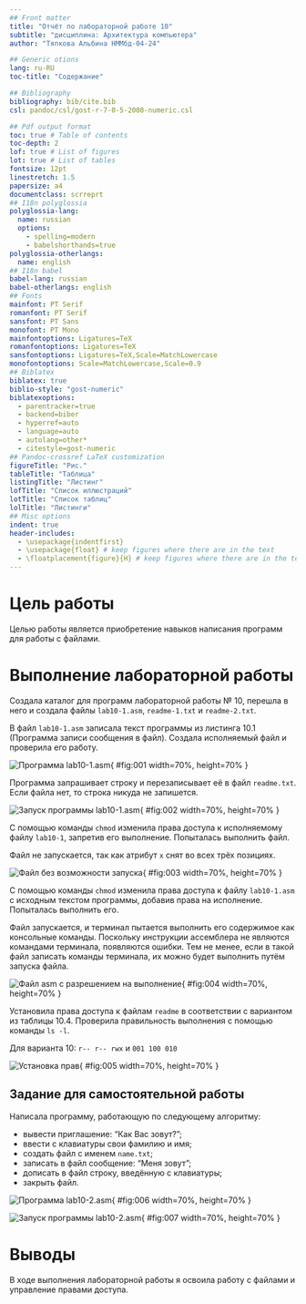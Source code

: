 ```yaml
---
## Front matter
title: "Отчёт по лабораторной работе 10"
subtitle: "дисциплина: Архитектура компьютера"
author: "Тяпкова Альбина НММбд-04-24"

## Generic otions
lang: ru-RU
toc-title: "Содержание"

## Bibliography
bibliography: bib/cite.bib
csl: pandoc/csl/gost-r-7-0-5-2008-numeric.csl

## Pdf output format
toc: true # Table of contents
toc-depth: 2
lof: true # List of figures
lot: true # List of tables
fontsize: 12pt
linestretch: 1.5
papersize: a4
documentclass: scrreprt
## I18n polyglossia
polyglossia-lang:
  name: russian
  options:
	- spelling=modern
	- babelshorthands=true
polyglossia-otherlangs:
  name: english
## I18n babel
babel-lang: russian
babel-otherlangs: english
## Fonts
mainfont: PT Serif
romanfont: PT Serif
sansfont: PT Sans
monofont: PT Mono
mainfontoptions: Ligatures=TeX
romanfontoptions: Ligatures=TeX
sansfontoptions: Ligatures=TeX,Scale=MatchLowercase
monofontoptions: Scale=MatchLowercase,Scale=0.9
## Biblatex
biblatex: true
biblio-style: "gost-numeric"
biblatexoptions:
  - parentracker=true
  - backend=biber
  - hyperref=auto
  - language=auto
  - autolang=other*
  - citestyle=gost-numeric
## Pandoc-crossref LaTeX customization
figureTitle: "Рис."
tableTitle: "Таблица"
listingTitle: "Листинг"
lofTitle: "Список иллюстраций"
lotTitle: "Список таблиц"
lolTitle: "Листинги"
## Misc options
indent: true
header-includes:
  - \usepackage{indentfirst}
  - \usepackage{float} # keep figures where there are in the text
  - \floatplacement{figure}{H} # keep figures where there are in the text
---
```


# Цель работы

Целью работы является приобретение навыков написания программ для работы с файлами.

# Выполнение лабораторной работы

Создала каталог для программ лабораторной работы № 10, перешла в него и создала файлы `lab10-1.asm`, `readme-1.txt` и `readme-2.txt`.

В файл `lab10-1.asm` записала текст программы из листинга 10.1 (Программа записи сообщения в файл). Создала исполняемый файл и проверила его работу.

![Программа lab10-1.asm](image/01.png){ #fig:001 width=70%, height=70% }

Программа запрашивает строку и перезаписывает её в файл `readme.txt`. Если файла нет, то строка никуда не запишется.

![Запуск программы lab10-1.asm](image/02.png){ #fig:002 width=70%, height=70% }

С помощью команды `chmod` изменила права доступа к исполняемому файлу `lab10-1`, запретив его выполнение. Попыталась выполнить файл. 

Файл не запускается, так как атрибут `x` снят во всех трёх позициях.

![Файл без возможности запуска](image/03.png){ #fig:003 width=70%, height=70% }

С помощью команды `chmod` изменила права доступа к файлу `lab10-1.asm` с исходным текстом программы, добавив права на исполнение. Попыталась выполнить его.

Файл запускается, и терминал пытается выполнить его содержимое как консольные команды. Поскольку инструкции ассемблера не являются командами терминала, появляются ошибки. Тем не менее, если в такой файл записать команды терминала, их можно будет выполнить путём запуска файла.

![Файл asm с разрешением на выполнение](image/04.png){ #fig:004 width=70%, height=70% }

Установила права доступа к файлам `readme` в соответствии с вариантом из таблицы 10.4. Проверила правильность выполнения с помощью команды `ls -l`.

Для варианта 10: ```r-- r-- rwx``` и ```001 100 010```

![Установка прав](image/05.png){ #fig:005 width=70%, height=70% }

## Задание для самостоятельной работы

Написала программу, работающую по следующему алгоритму:

* вывести приглашение: “Как Вас зовут?”;
* ввести с клавиатуры свои фамилию и имя;
* создать файл с именем `name.txt`;
* записать в файл сообщение: “Меня зовут”;
* дописать в файл строку, введённую с клавиатуры;
* закрыть файл.

![Программа lab10-2.asm](image/06.png){ #fig:006 width=70%, height=70% }

![Запуск программы lab10-2.asm](image/07.png){ #fig:007 width=70%, height=70% }

# Выводы

В ходе выполнения лабораторной работы я освоила работу с файлами и управление правами доступа.
